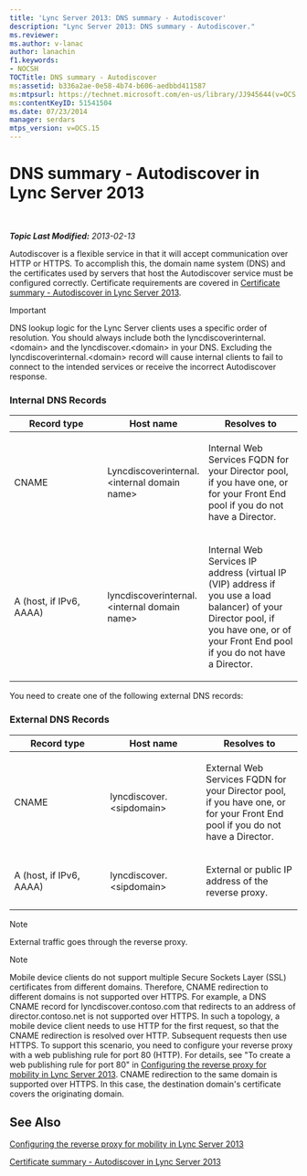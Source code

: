 ```yaml
---
title: 'Lync Server 2013: DNS summary - Autodiscover'
description: "Lync Server 2013: DNS summary - Autodiscover."
ms.reviewer: 
ms.author: v-lanac
author: lanachin
f1.keywords:
- NOCSH
TOCTitle: DNS summary - Autodiscover
ms:assetid: b336a2ae-0e58-4b74-b606-aedbbd411587
ms:mtpsurl: https://technet.microsoft.com/en-us/library/JJ945644(v=OCS.15)
ms:contentKeyID: 51541504
ms.date: 07/23/2014
manager: serdars
mtps_version: v=OCS.15
---
```


# DNS summary - Autodiscover in Lync Server 2013

<div data-xmlns="http://www.w3.org/1999/xhtml">

<div class="topic" data-xmlns="http://www.w3.org/1999/xhtml" data-msxsl="urn:schemas-microsoft-com:xslt" data-cs="https://msdn.microsoft.com/">

<div data-asp="https://msdn2.microsoft.com/asp">



</div>

<div id="mainSection">

<div id="mainBody">

<span> </span>

_**Topic Last Modified:** 2013-02-13_

Autodiscover is a flexible service in that it will accept communication over HTTP or HTTPS. To accomplish this, the domain name system (DNS) and the certificates used by servers that host the Autodiscover service must be configured correctly. Certificate requirements are covered in [Certificate summary - Autodiscover in Lync Server 2013](lync-server-2013-certificate-summary-autodiscover.md).

<div>


> [!IMPORTANT]  
> DNS lookup logic for the Lync Server clients uses a specific order of resolution. You should always include both the lyncdiscoverinternal.&lt;domain&gt; and the lyncdiscover.&lt;domain&gt; in your DNS. Excluding the lyncdiscoverinternal.&lt;domain&gt; record will cause internal clients to fail to connect to the intended services or receive the incorrect Autodiscover response.



</div>

### Internal DNS Records

<table>
<colgroup>
<col style="width: 33%" />
<col style="width: 33%" />
<col style="width: 33%" />
</colgroup>
<thead>
<tr class="header">
<th>Record type</th>
<th>Host name</th>
<th>Resolves to</th>
</tr>
</thead>
<tbody>
<tr class="odd">
<td><p>CNAME</p></td>
<td><p>Lyncdiscoverinternal.&lt;internal domain name&gt;</p></td>
<td><p>Internal Web Services FQDN for your Director pool, if you have one, or for your Front End pool if you do not have a Director.</p></td>
</tr>
<tr class="even">
<td><p>A (host, if IPv6, AAAA)</p></td>
<td><p>lyncdiscoverinternal.&lt;internal domain name&gt;</p></td>
<td><p>Internal Web Services IP address (virtual IP (VIP) address if you use a load balancer) of your Director pool, if you have one, or of your Front End pool if you do not have a Director.</p></td>
</tr>
</tbody>
</table>


You need to create one of the following external DNS records:

### External DNS Records

<table>
<colgroup>
<col style="width: 33%" />
<col style="width: 33%" />
<col style="width: 33%" />
</colgroup>
<thead>
<tr class="header">
<th>Record type</th>
<th>Host name</th>
<th>Resolves to</th>
</tr>
</thead>
<tbody>
<tr class="odd">
<td><p>CNAME</p></td>
<td><p>lyncdiscover.&lt;sipdomain&gt;</p></td>
<td><p>External Web Services FQDN for your Director pool, if you have one, or for your Front End pool if you do not have a Director.</p></td>
</tr>
<tr class="even">
<td><p>A (host, if IPv6, AAAA)</p></td>
<td><p>lyncdiscover.&lt;sipdomain&gt;</p></td>
<td><p>External or public IP address of the reverse proxy.</p></td>
</tr>
</tbody>
</table>


<div>


> [!NOTE]  
> External traffic goes through the reverse proxy.



</div>

<div>


> [!NOTE]  
> Mobile device clients do not support multiple Secure Sockets Layer (SSL) certificates from different domains. Therefore, CNAME redirection to different domains is not supported over HTTPS. For example, a DNS CNAME record for lyncdiscover.contoso.com that redirects to an address of director.contoso.net is not supported over HTTPS. In such a topology, a mobile device client needs to use HTTP for the first request, so that the CNAME redirection is resolved over HTTP. Subsequent requests then use HTTPS. To support this scenario, you need to configure your reverse proxy with a web publishing rule for port 80 (HTTP). For details, see "To create a web publishing rule for port 80" in <A href="lync-server-2013-configuring-the-reverse-proxy-for-mobility.md">Configuring the reverse proxy for mobility in Lync Server 2013</A>. CNAME redirection to the same domain is supported over HTTPS. In this case, the destination domain's certificate covers the originating domain.



</div>

<div>

## See Also


[Configuring the reverse proxy for mobility in Lync Server 2013](lync-server-2013-configuring-the-reverse-proxy-for-mobility.md)  


[Certificate summary - Autodiscover in Lync Server 2013](lync-server-2013-certificate-summary-autodiscover.md)  
  

</div>

</div>

<span> </span>

</div>

</div>

</div>

